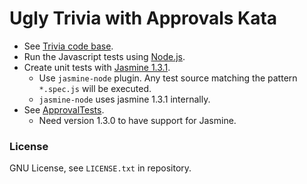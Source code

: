 # Ugly Trivia with Approvals Kata #

* See [Trivia code base](https://github.com/caradojo/trivia).
* Run the Javascript tests using [Node.js](https://nodejs.org/en/).
* Create unit tests with [Jasmine 1.3.1](https://jasmine.github.io/1.3/introduction).
    * Use `jasmine-node` plugin. Any test source matching the pattern `*.spec.js` will be executed.
    * `jasmine-node` uses jasmine 1.3.1 internally.
* See [ApprovalTests](https://github.com/approvals/Approvals.NodeJS).
    * Need version 1.3.0 to have support for Jasmine.

### License ###
GNU License, see `LICENSE.txt` in repository.
